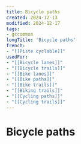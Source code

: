 ```yaml
---
title: Bicycle paths
created: 2024-12-13
modified: 2024-12-17
tags:
- gccommon
longTitle: 'Bicycle paths'
french:
- "[[Piste cyclable]]"
usedFor:
- "[[Bicycle lanes]]"
- "[[Bicycle trails]]"
- "[[Bike lanes]]"
- "[[Bike paths]]"
- "[[Bike trails]]"
- "[[Biking trails]]"
- "[[Cycling paths]]"
- "[[Cycling trails]]"
---
```

# Bicycle paths
